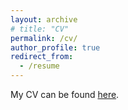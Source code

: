 ```yaml
---
layout: archive
# title: "CV"
permalink: /cv/
author_profile: true
redirect_from:
  - /resume
---
```

My CV can be found [here]("").


